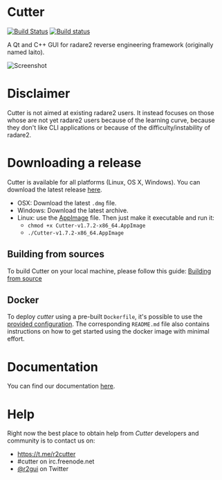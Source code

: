 # Cutter
[![Build Status](https://travis-ci.org/radareorg/cutter.svg?branch=master)](https://travis-ci.org/radareorg/cutter)
[![Build status](https://ci.appveyor.com/api/projects/status/s9rkx1dn3uy4bfdx/branch/master?svg=true)](https://ci.appveyor.com/project/radare/cutter/branch/master)

A Qt and C++ GUI for radare2 reverse engineering framework (originally named Iaito).

![Screenshot](https://raw.githubusercontent.com/radareorg/cutter/master/docs/images/screenshot.png)

# Disclaimer

Cutter is not aimed at existing radare2 users. It instead focuses on those whose are not yet radare2 users because of the learning curve, because they don't like CLI applications or because of the difficulty/instability of radare2.

# Downloading a release

Cutter is available for all platforms (Linux, OS X, Windows).
You can download the latest release [here](https://github.com/radareorg/cutter/releases).
 * OSX: Download the latest `.dmg` file.
 * Windows: Download the latest archive.
 * Linux: use the [AppImage](https://github.com/radareorg/cutter/releases/download/v1.7.2/Cutter-v1.7.2-x86_64.AppImage) file. Then just make it executable and run it:
     * `chmod +x Cutter-v1.7.2-x86_64.AppImage`
     * `./Cutter-v1.7.2-x86_64.AppImage`

## Building from sources

To build Cutter on your local machine, please follow this guide: [Building from source](https://radareorg.github.io/cutter/building.html)

## Docker

To deploy *cutter* using a pre-built `Dockerfile`, it's possible to use the [provided configuration](docker). The corresponding `README.md` file also contains instructions on how to get started using the docker image with minimal effort.

# Documentation

You can find our documentation [here](https://radareorg.github.io/cutter/).

# Help

Right now the best place to obtain help from *Cutter* developers and community is to contact us on:

- https://t.me/r2cutter
- #cutter on irc.freenode.net
- [@r2gui](https://twitter.com/r2gui) on Twitter
